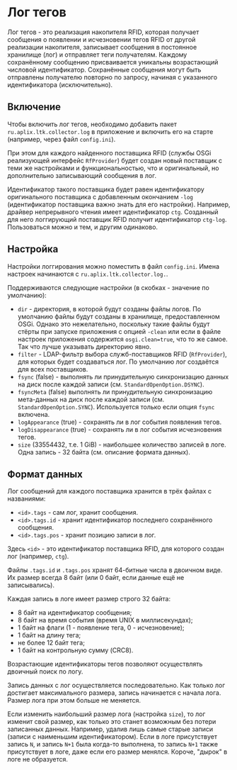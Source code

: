 Лог тегов
=========

Лог тегов - это реализация накопителя RFID, которая получает сообщения о
появлении и исчезновении тегов RFID от другой реализации накопителя, записывает
сообщения в постоянное хранилище (лог) и отправляет теги получателям.
Каждому сохранённому сообщению присваивается уникальны возрастающий числовой
идентификатор. Сохранённые сообщения могут быть отправлены получателю повторно
по запросу, начиная с указанного идентификатора (исключительно).


Включение
---------

Чтобы включить лог тегов, необходимо добавить пакет `ru.aplix.ltk.collector.log`
в приложение и включить его на старте (например, через файл `config.ini`).

При этом для каждого найденного поставщика RFID (службы OSGi реализующей
интерфейс `RfProvider`) будет создан новый поставщик с теми же настройками и
функциональностью, что и оригинальный, но дополнительно записывающий сообщения
в лог.

Идентификатор такого поставщика будет равен идентификатору оригинального
поставщика с добавленным окончанием `-log` (идентификатор поставщика важно знать
для его настройки). Например, драйвер непрерывного чтения имеет идентификатор
`ctg`. Созданный для него логгирующий поставщик RFID получит идентификатор
`ctg-log`. Пользоваться можно и тем, и другим одинаково.


Настройка
---------

Настройки логгирования можно поместить в файл `config.ini`. Имена настроек
начинаются с `ru.aplix.ltk.collector.log.`.

Поддерживаются следующие настройки (в скобках - значение по умолчанию):

- `dir` - директория, в которой будут созданы файлы логов. По умолчанию файлы
  будут созданы в хранилище, предоставленном OSGi. Однако это нежелательно,
  поскольку такие файлы будут стёрты при запуске приложения с опцией `-clean`
  или если в файле настроек приложения содержится `osgi.clean=true`, что то же
  самое. Так что лучше указывать директорию явно.
- `filter` - LDAP-фильтр выбора служб-поставщиков RFID (`RfProvider`), для
  которых будет создаваться лог. По умолчанию лог создаётся для всех
  поставщиков.
- `fsync` (false) - выполнять ли принудительную синхронизацию данных на диск
  после каждой записи (см. `StandardOpenOption.DSYNC`).
- `fsyncMeta` (false) выполнять ли принудительную синхронизацию мета-данных
  на диск после каждой записи (см. `StandardOpenOption.SYNC`). Используется
  только если опция `fsync` включена.
- `logAppearance` (true) - сохранять ли в лог события появления тегов.
- `logDisappearance` (true) - сохранять ли в лог события исчезновения тегов.
- `size` (33554432, т.е. 1 GiB) - наибольшее количество записей в логе. Одна
  запись - 32 байта (см. описание формата данных).


Формат данных
-------------

Лог сообщений для каждого поставщика хранится в трёх файлах с названиями:

- `<id>.tags` - сам лог, хранит сообщения.
- `<id>.tags.id` - хранит идентификатор последнего сохранённого сообщения.
- `<id>.tags.pos` - хранит позицию записи в лог.

Здесь `<id>` - это идентификатор поставщика RFID, для которого создан лог
(например, `ctg`).

Файлы `.tags.id` и `.tags.pos` хранят 64-битные числа в двоичном виде. Их размер
всегда 8 байт (или 0 байт, если данные ещё не записывались).

Каждая запись в логе имеет размер строго 32 байта:

- 8 байт на идентификатор сообщения;
- 8 байт на время события (время UNIX в миллисекундах);
- 1 байт на флаги (1 - появление тега, 0 - исчезновение);
- 1 байт на длину тега;
- не более 12 байт тега;
- 1 байт на контрольную сумму (CRC8).

Возрастающие идентификаторы тегов позволяют осуществлять двоичный поиск по логу.

Запись данных с лог осуществляется последовательно. Как только лог достигает
максимального размера, запись начинается с начала лога. Размер лога при этом
больше не меняется.

Если изменить наибольший размер лога (настройка `size`), то лог изменит свой
размер, как только это станет возможным без потери записанных данных. Например,
удалив лишь самые старые записи (записи с наименьшим идентификатором). Если в
логе присутствует запись `N`, и запись `N+1` была когда-то выполнена, то запись
`N+1` также присутствует в логе, даже если его размер менялся. Короче, "дырок" в
логе не образуется.
